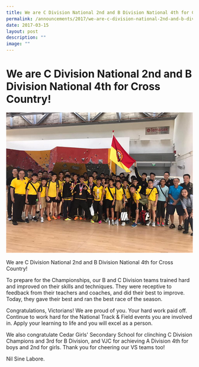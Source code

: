 ```yaml
---
title: We are C Division National 2nd and B Division National 4th for Cross Country!
permalink: /announcements/2017/we-are-c-division-national-2nd-and-b-division-national-4th-for-cross-country/
date: 2017-03-15
layout: post
description: ""
image: ""
---
```


# **We are C Division National 2nd and B Division National 4th for Cross Country!**

![](/images/Cross-Country-7.jpg)

We are C Division National 2nd and B Division National 4th for Cross Country!

To prepare for the Championships, our B and C Division teams trained hard and improved on their skills and techniques. They were receptive to feedback from their teachers and coaches, and did their best to improve. Today, they gave their best and ran the best race of the season.

Congratulations, Victorians! We are proud of you. Your hard work paid off. Continue to work hard for the National Track & Field events you are involved in. Apply your learning to life and you will excel as a person.

We also congratulate Cedar Girls' Secondary School for clinching C Division Champions and 3rd for B Division, and VJC for achieving A Division 4th for boys and 2nd for girls. Thank you for cheering our VS teams too!

Nil Sine Labore.